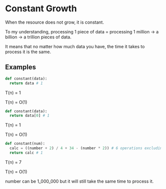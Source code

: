 # Constant Growth

When the resource does not grow, it is constant.

To my understanding, processing 1 piece of data = processing 1 million -> a billion -> a trillion pieces of data.

It means that no matter how much data you have, the time it takes to process it is the same.

## Examples

```python
def constant(data):
  return data # 1
```

T(n) = 1

T(n) = O(1)

```python
def constant(data):
  return data[0] # 1
```

T(n) = 1

T(n) = O(1)

```python
def constant(num):
  calc = ((number + 2) / 4 + 34 - (number * 2)) # 6 operations excluding the brackets
  return calc # 1
```

T(n) = 7

T(n) = O(1)

number can be 1_000_000 but it will still take the same time to process it.
